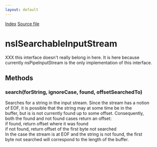 ```yaml
---
layout: default
---
```

<div id='links'><a href="../index.html">Index</a>
<a href="http://dxr.mozilla.org/mozilla-central/source/xpcom/io/nsIPipe.idl">Source file</a>
</div>

# nsISearchableInputStream #
  
XXX this interface doesn't really belong in here.  It is here because  
currently nsPipeInputStream is the only implementation of this interface.  
  

## Methods ##

### search(forString, ignoreCase, found, offsetSearchedTo) ###
  
Searches for a string in the input stream. Since the stream has a notion  
of EOF, it is possible that the string may at some time be in the   
buffer, but is is not currently found up to some offset. Consequently,  
both the found and not found cases return an offset:  
   if found, return offset where it was found  
   if not found, return offset of the first byte not searched  
In the case the stream is at EOF and the string is not found, the first  
byte not searched will correspond to the length of the buffer.  
  
